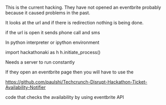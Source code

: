 This is the current hacking. They have not opened an eventbrite probably because it caused problems in the past. 

It looks at the url and if there is redirection nothing is being done. 

if the url is open it sends phone call and sms

In python interpreter or ipython environment 

import hackathonaki as h 
h.initiate_process() 

Needs a server to run constantly 

If they open an eventbrite page then you will have to use the 

https://github.com/paulshi/Techcrunch-Disrupt-Hackathon-Ticket-Availability-Notifier

code that checks the availability by using eventbrite API
